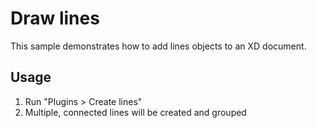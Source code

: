 # Draw lines

This sample demonstrates how to add lines objects to an XD document.

## Usage

1. Run "Plugins > Create lines"
1. Multiple, connected lines will be created and grouped
